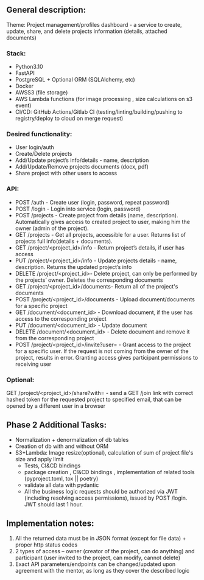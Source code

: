 ## General description:
Theme: Project management/profiles dashboard - a service to  create, update, share, and delete projects information (details, attached documents)
### Stack:
- Python3.10
- FastAPI
- PostgreSQL + Optional ORM (SQLAlchemy, etc)
- Docker
- AWSS3 (file storage)
- AWS Lambda functions (for image processing , size calculations on s3 event)
- CI/CD:  GitHub Actions/Gitlab CI (testing/linting/building/pushing to registry/deploy to cloud on merge request)
### Desired functionality:
- User login/auth
- Create/Delete projects
- Add/Update project’s info/details - name, description
- Add/Update/Remove projects documents (docx, pdf)
- Share project with other users to access
### API:
- POST /auth - Create user (login, password, repeat password) 
- POST /login - Login into service (login, password) 
- POST /projects - Create project from details (name, description). Automatically gives access to created project to user, making him the owner (admin of the project).
- GET /projects - Get all projects, accessible for a user. Returns list of projects full info(details + documents).
- GET /project/<project_id>/info - Return project’s details, if user has access
- PUT /project/<project_id>/info - Update projects details - name, description. Returns the updated project’s info
- DELETE /project/<project_id>- Delete project, can only be performed by the projects’ owner. Deletes the corresponding  documents
- GET /project/<project_id>/documents- Return all of the project's documents
- POST /project/<project_id>/documents - Upload document/documents for a specific project
- GET /document/<document_id> - Download document, if the user has access to the corresponding project
- PUT /document/<document_id> - Update document
- DELETE /document/<document_id> - Delete document and remove it from the corresponding project
- POST /project/<project_id>/invite?user=<login> - Grant access to the project for a specific user. If the request is not coming from the owner of the project, results in error. Granting access gives participant permissions to receiving user
### Optional:
GET /project/<project_id>/share?with=<email> - send a GET /join link with correct hashed token for the requested project to specified email, that can be opened by a different user in a browser
## Phase 2 Additional Tasks:
- Normalization + denormalization of db tables
- Creation of db with and without ORM
- S3+Lambda: Image resize(optional), calculation of sum of project file's size and apply limit
    - Tests, CI&CD bindings
    - package creation , CI&CD bindings , implementation of related tools (pyproject.toml, tox || poetry)
    - validate all data with pydantic
    - All the business logic requests should be authorized via JWT (including resolving access permissions), issued by POST /login. JWT should last 1 hour.
## Implementation notes:
1. All the returned data must be in JSON format (except for file data) + proper http status codes
2. 2 types of access – owner (creator of the project, can do anything) and participant (user invited to the project, can modify, cannot delete)
3. Exact API parameters/endpoints can be changed/updated upon agreement with the mentor, as long as they cover the described logic
